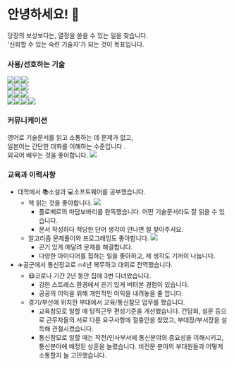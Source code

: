 # 안녕하세요! :wave:
당장의 보상보다는, 열정을 쏟을 수 있는 일을 찾습니다.  
'신뢰할 수 있는 숙련 기술자'가 되는 것이 목표입니다.   
  
### 사용/선호하는 기술
<img src="https://img.shields.io/badge/Android-3DDC84?style=flat-square&logo=Android&logoColor=white"/><img src="https://img.shields.io/badge/Java-007396?style=flat-square&logo=Java&logoColor=white"/><img src="https://img.shields.io/badge/C++-00599C?style=flat-square&logo=C%2B%2B&logoColor=white"/> <br>
<img src="https://img.shields.io/badge/JavaScript-F7DF1E?style=flat-square&logo=JavaScript&logoColor=white"/><img src="https://img.shields.io/badge/MySQL-4479A1?style=flat-square&logo=MySQL&logoColor=white"/><img src="https://img.shields.io/badge/kotlin-7F52FF?style=flat-square&logo=Kotlin&logoColor=white"/> <br>
<img src="https://img.shields.io/badge/Python-3776AB?style=flat-square&logo=Python&logoColor=white"/><img src="https://img.shields.io/badge/SpringBoot-6DB33F?style=flat-square&logo=SpringBoot&logoColor=white"/><img src="https://img.shields.io/badge/Node.js-339933?style=flat-square&logo=Node.js&logoColor=white"/> <br>
<img src="https://img.shields.io/badge/GitHub-181717?style=flat-square&logo=GitHub&logoColor=white"/><img src="https://img.shields.io/badge/Docker-2496ED?style=flat-square&logo=Docker&logoColor=white"/><img src="https://img.shields.io/badge/Ubuntu-E95420?style=flat-square&logo=Ubuntu&logoColor=white"/><img src="https://img.shields.io/badge/AWS-232F3E?style=flat-square&logo=AmazonAWS&logoColor=white"/>
  
### 커뮤니케이션
영어로 기술문서를 읽고 소통하는 데 문제가 없고,  
일본어는 간단한 대화를 이해하는 수준입니다 .  
외국어 배우는 것을 좋아합니다. <a href="https://www.duolingo.com/profile/vWCB171898"><img src="https://img.shields.io/badge/듀오링고프로필-58CC02?style=flat-square&logo=Duolingo&logoColor=white"/></a>
  
### 교육과 이력사항
- 대학에서 :books:소설과 :computer:소프트웨어를 공부했습니다.
  - 책 읽는 것을 좋아합니다. <a href="https://trello.com/b/71gEXFq3/%EC%84%9C%EC%9E%AC"><img src="https://img.shields.io/badge/트렐로개인서재-0052CC?style=flat-square&logo=BookStack&logoColor=white"/></a>
    - 플로베르의 마담보바리를 완독했습니다. 어떤 기술문서라도 잘 읽을 수 있습니다.
    - 문서 작성하다 적당한 단어 생각이 안나면 절 찾아주셔요.
  - 알고리즘 문제풀이와 프로그래밍도 좋아합니다. <a href="https://solved.ac/pty115"><img src="https://img.shields.io/badge/solved.ac | silverⅠ-c0c0c0?style=flat-square"/></a>
    - 끈기 있게 매달려 문제를 해결합니다. 
    - 다양한 아이디어를 접하는 일을 좋아하고, 제 생각도 기꺼이 나눕니다. 
- :airplane:공군에서 통신장교로 :fire:4년 복무하고 대위로 전역했습니다. 
  - :mask:코로나 기간 2년 동안 집에 3번 다녀왔습니다.
    - 강한 스트레스 환경에서 끈기 있게 버텨본 경험이 있습니다.
    - 공공의 이익을 위해 개인적인 이익을 내려놓을 줄 압니다.
  - 경기/부산에 위치한 부대에서 교육/통신참모 업무를 했습니다.
    - 교육참모로 일할 때 당직근무 편성기준을 개선했습니다. 간담회, 설문 등으로 근무자들의 서로 다른 요구사항에 절충안을 찾았고, 부대장/부서장을 설득해 관철시켰습니다.
    - 통신참모로 일할 때는 작전/인사부서에 통신분야의 중요성을 이해시키고, 통신분야에 배정된 상훈을 늘렸습니다. 비전문 분야의 부대원들과 어떻게 소통할지 늘 고민했습니다.
